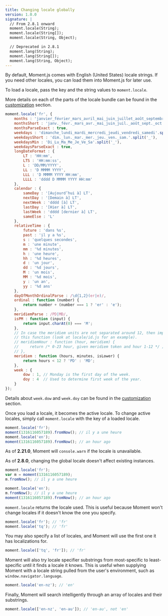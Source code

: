 ```yaml
---
title: Changing locale globally
version: 1.0.0
signature: |
  // From 2.8.1 onward
  moment.locale(String);
  moment.locale(String[]);
  moment.locale(String, Object);

  // Deprecated in 2.8.1
  moment.lang(String);
  moment.lang(String[]);
  moment.lang(String, Object);
---
```



By default, Moment.js comes with English (United States) locale strings. If you need other locales, you can load them into Moment.js for later use.

To load a locale, pass the key and the string values to `moment.locale`.

More details on each of the parts of the locale bundle can be found in the [customization](#/customization/) section.

```javascript
moment.locale('fr', {
    months : 'janvier_février_mars_avril_mai_juin_juillet_août_septembre_octobre_novembre_décembre'.split('_'),
    monthsShort : 'janv._févr._mars_avr._mai_juin_juil._août_sept._oct._nov._déc.'.split('_'),
    monthsParseExact : true,
    weekdays : 'dimanche_lundi_mardi_mercredi_jeudi_vendredi_samedi'.split('_'),
    weekdaysShort : 'dim._lun._mar._mer._jeu._ven._sam.'.split('_'),
    weekdaysMin : 'Di_Lu_Ma_Me_Je_Ve_Sa'.split('_'),
    weekdaysParseExact : true,
    longDateFormat : {
        LT : 'HH:mm',
        LTS : 'HH:mm:ss',
        L : 'DD/MM/YYYY',
        LL : 'D MMMM YYYY',
        LLL : 'D MMMM YYYY HH:mm',
        LLLL : 'dddd D MMMM YYYY HH:mm'
    },
    calendar : {
        sameDay : '[Aujourd’hui à] LT',
        nextDay : '[Demain à] LT',
        nextWeek : 'dddd [à] LT',
        lastDay : '[Hier à] LT',
        lastWeek : 'dddd [dernier à] LT',
        sameElse : 'L'
    },
    relativeTime : {
        future : 'dans %s',
        past : 'il y a %s',
        s : 'quelques secondes',
        m : 'une minute',
        mm : '%d minutes',
        h : 'une heure',
        hh : '%d heures',
        d : 'un jour',
        dd : '%d jours',
        M : 'un mois',
        MM : '%d mois',
        y : 'un an',
        yy : '%d ans'
    },
    dayOfMonthOrdinalParse : /\d{1,2}(er|e)/,
    ordinal : function (number) {
        return number + (number === 1 ? 'er' : 'e');
    },
    meridiemParse : /PD|MD/,
    isPM : function (input) {
        return input.charAt(0) === 'M';
    },
    // In case the meridiem units are not separated around 12, then implement
    // this function (look at locale/id.js for an example).
    // meridiemHour : function (hour, meridiem) {
    //     return /* 0-23 hour, given meridiem token and hour 1-12 */ ;
    // },
    meridiem : function (hours, minutes, isLower) {
        return hours < 12 ? 'PD' : 'MD';
    },
    week : {
        dow : 1, // Monday is the first day of the week.
        doy : 4  // Used to determine first week of the year.
    }
});
```

Details about `week.dow` and `week.doy` can be found in the [customization](#/customization/dow-doy/) section.

Once you load a locale, it becomes the active locale. To change active locales, simply call `moment.locale` with the key of a loaded locale.

```javascript
moment.locale('fr');
moment(1316116057189).fromNow(); // il y a une heure
moment.locale('en');
moment(1316116057189).fromNow(); // an hour ago
```

As of **2.21.0**, Moment will `console.warn` if the locale is unavailable.

As of **2.8.0**, changing the global locale doesn't affect existing instances.

```javascript
moment.locale('fr');
var m = moment(1316116057189);
m.fromNow(); // il y a une heure

moment.locale('en');
m.fromNow(); // il y a une heure
moment(1316116057189).fromNow(); // an hour ago
```

`moment.locale` returns the locale used. This is useful because Moment won't change locales if it doesn't know the one you specify.

```javascript
moment.locale('fr'); // 'fr'
moment.locale('tq'); // 'fr'
```

You may also specify a list of locales, and Moment will use the first one it has localizations for.

```javascript
moment.locale(['tq', 'fr']); // 'fr'
```

Moment will also try locale specifier substrings from most-specific to least-specific until it finds a locale it knows. This is useful when supplying Moment with a locale string pulled from the user's environment, such as `window.navigator.language`.

```javascript
moment.locale('en-nz'); // 'en'
```

Finally, Moment will search intelligently through an array of locales and their substrings.

```javascript
moment.locale(['en-nz', 'en-au']); // 'en-au', not 'en'
```
